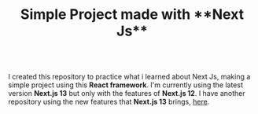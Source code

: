 <h1 align='center'>Simple Project made with **Next Js**</h1>
<br><br>

I created this repository to practice what i learned about Next Js, making a simple project using this **React framework**. I'm currently using the latest version **Next.js 13** but only with the features of **Next.js 12**. I have another repository using the new features that **Next.js 13** brings, [here](https://github.com/marcearmella/nextjs-13-new-features).
